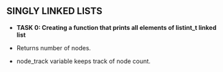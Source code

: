 ## **SINGLY LINKED LISTS**

- **TASK 0: Creating a function that prints all elements of listint_t linked list**

- Returns number of nodes.
- node_track variable keeps track of node count.


